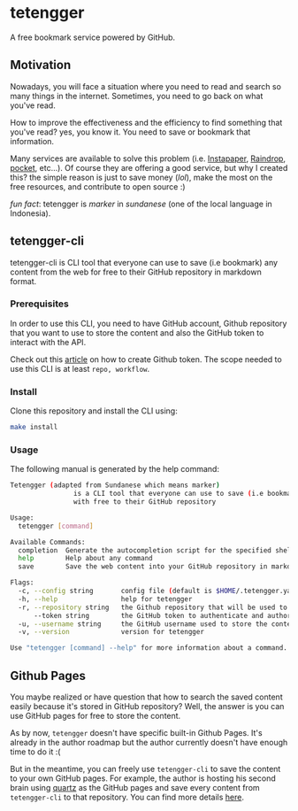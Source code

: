 # tetengger
A free bookmark service powered by GitHub. 

## Motivation

Nowadays, you will face a situation where you need to read and search so many things in the internet. Sometimes, you need to go back on what you've read.

How to improve the effectiveness and the efficiency to find something that you've read? yes, you know it. You need to save or bookmark that information.

Many services are available to solve this problem (i.e. [Instapaper](https://www.instapaper.com/u), [Raindrop](https://raindrop.io/), [pocket](https://getpocket.com/en/), etc...). Of course they are offering a good service,  but why I created this? the simple reason is just to save money (*lol*), make the most on the free resources, and contribute to open source :)

*fun fact*: tetengger is *marker* in *sundanese* (one of the local language in Indonesia).

## tetengger-cli

tetengger-cli is CLI tool that everyone can use to save (i.e bookmark) any content from the web for free to their GitHub repository in markdown format.

### Prerequisites
In order to use this CLI, you need to have GitHub account, Github repository that you want to use to store the content and also the GitHub token to interact with the API.

Check out this [article](https://docs.github.com/en/enterprise-server@3.4/authentication/keeping-your-account-and-data-secure/creating-a-personal-access-token) on how to create Github token. The scope needed to use this CLI is at least `repo, workflow`.

### Install
Clone this repository and install the CLI using:

```bash
make install
```

### Usage
The following manual is generated by the help command:

```bash
Tetengger (adapted from Sundanese which means marker) 
                is a CLI tool that everyone can use to save (i.e bookmark) any content from the web 
                with free to their GitHub repository

Usage:
  tetengger [command]

Available Commands:
  completion  Generate the autocompletion script for the specified shell
  help        Help about any command
  save        Save the web content into your GitHub repository in markdown format

Flags:
  -c, --config string       config file (default is $HOME/.tetengger.yaml)
  -h, --help                help for tetengger
  -r, --repository string   the Github repository that will be used to store the content.
      --token string        the GitHub token to authenticate and authorize tetengger with the GitHub account.
  -u, --username string     the GitHub username used to store the content.
  -v, --version             version for tetengger

Use "tetengger [command] --help" for more information about a command.
```

## Github Pages

You maybe realized or have question that how to search the saved content easily because it's stored in GitHub repository? Well, the answer is you can use GitHub pages for free to store the content.

As by now, `tetengger` doesn't have specific built-in Github Pages. It's already in the author roadmap but the author currently doesn't have enough time to do it :(

But in the meantime, you can freely use `tetengger-cli` to save the content to your own GitHub pages. For example, the author is hosting his second brain using [quartz](https://github.com/jackyzha0/quartz) as the GitHub pages and save every content from `tetengger-cli` to that repository. You can find more details [here](https://github.com/irfansofyana/MySecondBrain/tree/hugo/content/bookmark).